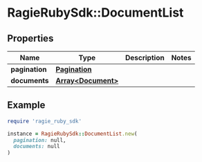 # RagieRubySdk::DocumentList

## Properties

| Name | Type | Description | Notes |
| ---- | ---- | ----------- | ----- |
| **pagination** | [**Pagination**](Pagination.md) |  |  |
| **documents** | [**Array&lt;Document&gt;**](Document.md) |  |  |

## Example

```ruby
require 'ragie_ruby_sdk'

instance = RagieRubySdk::DocumentList.new(
  pagination: null,
  documents: null
)
```

